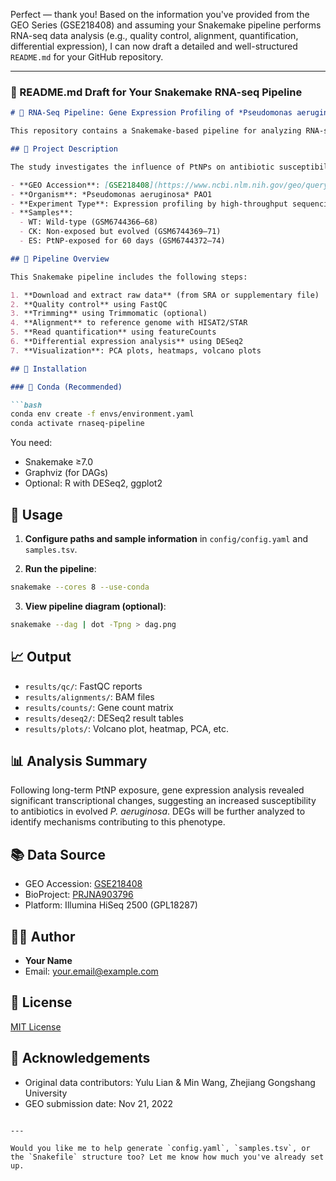 Perfect — thank you! Based on the information you've provided from the GEO Series (GSE218408) and assuming your Snakemake pipeline performs RNA-seq data analysis (e.g., quality control, alignment, quantification, differential expression), I can now draft a detailed and well-structured `README.md` for your GitHub repository.

---

### 📄 README.md Draft for Your Snakemake RNA-seq Pipeline

````markdown
# 🧬 RNA-Seq Pipeline: Gene Expression Profiling of *Pseudomonas aeruginosa* Under Platinum Nanoparticle Exposure

This repository contains a Snakemake-based pipeline for analyzing RNA-seq data related to the effect of long-term exposure to platinum nanoparticles (PtNPs) on the gene expression of *Pseudomonas aeruginosa* PAO1.

## 📘 Project Description

The study investigates the influence of PtNPs on antibiotic susceptibility in *Pseudomonas aeruginosa*. Over 60 days (~7200 generations) of PtNP exposure (12.5 μg/mL), researchers observed increased antibiotic sensitivity, particularly to imipenem and ciprofloxacin. This pipeline analyzes RNA-seq data to understand the transcriptional changes driving this phenotype.

- **GEO Accession**: [GSE218408](https://www.ncbi.nlm.nih.gov/geo/query/acc.cgi?acc=GSE218408)
- **Organism**: *Pseudomonas aeruginosa* PAO1
- **Experiment Type**: Expression profiling by high-throughput sequencing
- **Samples**:
  - WT: Wild-type (GSM6744366–68)
  - CK: Non-exposed but evolved (GSM6744369–71)
  - ES: PtNP-exposed for 60 days (GSM6744372–74)

## 📂 Pipeline Overview

This Snakemake pipeline includes the following steps:

1. **Download and extract raw data** (from SRA or supplementary file)
2. **Quality control** using FastQC
3. **Trimming** using Trimmomatic (optional)
4. **Alignment** to reference genome with HISAT2/STAR
5. **Read quantification** using featureCounts
6. **Differential expression analysis** using DESeq2
7. **Visualization**: PCA plots, heatmaps, volcano plots

## 🔧 Installation

### 🐍 Conda (Recommended)

```bash
conda env create -f envs/environment.yaml
conda activate rnaseq-pipeline
````

You need:

* Snakemake ≥7.0
* Graphviz (for DAGs)
* Optional: R with DESeq2, ggplot2

## 🚀 Usage

1. **Configure paths and sample information** in `config/config.yaml` and `samples.tsv`.

2. **Run the pipeline**:

```bash
snakemake --cores 8 --use-conda
```

3. **View pipeline diagram (optional)**:

```bash
snakemake --dag | dot -Tpng > dag.png
```

## 📈 Output

* `results/qc/`: FastQC reports
* `results/alignments/`: BAM files
* `results/counts/`: Gene count matrix
* `results/deseq2/`: DESeq2 result tables
* `results/plots/`: Volcano plot, heatmap, PCA, etc.

## 📊 Analysis Summary

Following long-term PtNP exposure, gene expression analysis revealed significant transcriptional changes, suggesting an increased susceptibility to antibiotics in evolved *P. aeruginosa*. DEGs will be further analyzed to identify mechanisms contributing to this phenotype.

## 📚 Data Source

* GEO Accession: [GSE218408](https://www.ncbi.nlm.nih.gov/geo/query/acc.cgi?acc=GSE218408)
* BioProject: [PRJNA903796](https://www.ncbi.nlm.nih.gov/bioproject/PRJNA903796)
* Platform: Illumina HiSeq 2500 (GPL18287)

## 🧑‍💻 Author

* **Your Name**
* Email: [your.email@example.com](mailto:your.email@example.com)

## 📜 License

[MIT License](LICENSE)

## 🙏 Acknowledgements

* Original data contributors: Yulu Lian & Min Wang, Zhejiang Gongshang University
* GEO submission date: Nov 21, 2022

```

---

Would you like me to help generate `config.yaml`, `samples.tsv`, or the `Snakefile` structure too? Let me know how much you've already set up.
```
